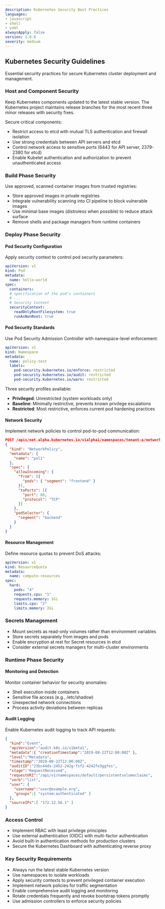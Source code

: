 ```yaml
---
description: Kubernetes Security Best Practices
languages:
- javascript
- shell
- yaml
alwaysApply: false
version: 1.0.0
severity: medium
---
```


## Kubernetes Security Guidelines

Essential security practices for secure Kubernetes cluster deployment and management.

### Host and Component Security

Keep Kubernetes components updated to the latest stable version. The Kubernetes project maintains release branches for the most recent three minor releases with security fixes.

Secure critical components:
- Restrict access to etcd with mutual TLS authentication and firewall isolation
- Use strong credentials between API servers and etcd
- Control network access to sensitive ports (6443 for API server, 2379-2380 for etcd)
- Enable Kubelet authentication and authorization to prevent unauthenticated access

### Build Phase Security

Use approved, scanned container images from trusted registries:
- Store approved images in private registries
- Integrate vulnerability scanning into CI pipeline to block vulnerable images
- Use minimal base images (distroless when possible) to reduce attack surface
- Remove shells and package managers from runtime containers

### Deploy Phase Security

#### Pod Security Configuration

Apply security context to control pod security parameters:

```yaml
apiVersion: v1
kind: Pod
metadata:
  name: hello-world
spec:
  containers:
  # specification of the pod's containers
  # ...
  # Security Context
  securityContext:
    readOnlyRootFilesystem: true
    runAsNonRoot: true
```

#### Pod Security Standards

Use Pod Security Admission Controller with namespace-level enforcement:

```yaml
apiVersion: v1
kind: Namespace
metadata:
  name: policy-test
  labels:    
    pod-security.kubernetes.io/enforce: restricted
    pod-security.kubernetes.io/audit: restricted
    pod-security.kubernetes.io/warn: restricted
```

Three security profiles available:
- **Privileged**: Unrestricted (system workloads only)
- **Baseline**: Minimally restrictive, prevents known privilege escalations
- **Restricted**: Most restrictive, enforces current pod hardening practices

#### Network Security

Implement network policies to control pod-to-pod communication:

```json
POST /apis/net.alpha.kubernetes.io/v1alpha1/namespaces/tenant-a/networkpolicys
{
  "kind": "NetworkPolicy",
  "metadata": {
    "name": "pol1"
  },
  "spec": {
    "allowIncoming": {
      "from": [{
        "pods": { "segment": "frontend" }
      }],
      "toPorts": [{
        "port": 80,
        "protocol": "TCP"
      }]
    },
    "podSelector": {
      "segment": "backend"
    }
  }
}
```

#### Resource Management

Define resource quotas to prevent DoS attacks:

```yaml
apiVersion: v1
kind: ResourceQuota
metadata:
  name: compute-resources
spec:
  hard:
    pods: "4"
    requests.cpu: "1"
    requests.memory: 1Gi
    limits.cpu: "2"
    limits.memory: 2Gi
```

### Secrets Management

- Mount secrets as read-only volumes rather than environment variables
- Store secrets separately from images and pods
- Enable encryption at rest for Secret resources in etcd
- Consider external secrets managers for multi-cluster environments

### Runtime Phase Security

#### Monitoring and Detection

Monitor container behavior for security anomalies:
- Shell execution inside containers
- Sensitive file access (e.g., /etc/shadow)
- Unexpected network connections
- Process activity deviations between replicas

#### Audit Logging

Enable Kubernetes audit logging to track API requests:

```json
{
  "kind":"Event",
  "apiVersion":"audit.k8s.io/v1beta1",
  "metadata":{ "creationTimestamp":"2019-08-22T12:00:00Z" },
  "level":"Metadata",
  "timestamp":"2019-08-22T12:00:00Z",
  "auditID":"23bc44ds-2452-242g-fsf2-4242fe3ggfes",
  "stage":"RequestReceived",
  "requestURI":"/api/v1/namespaces/default/persistentvolumeclaims",
  "verb":"list",
  "user": {
    "username":"user@example.org",
    "groups":[ "system:authenticated" ]
  },
  "sourceIPs":[ "172.12.56.1" ]
}
```

### Access Control

- Implement RBAC with least privilege principles
- Use external authentication (OIDC) with multi-factor authentication
- Avoid built-in authentication methods for production clusters
- Secure the Kubernetes Dashboard with authenticating reverse proxy

### Key Security Requirements

- Always run the latest stable Kubernetes version
- Use namespaces to isolate workloads
- Apply security contexts to prevent privileged container execution
- Implement network policies for traffic segmentation
- Enable comprehensive audit logging and monitoring
- Rotate credentials frequently and revoke bootstrap tokens promptly
- Use admission controllers to enforce security policies